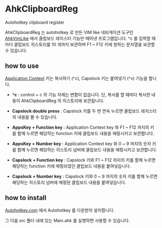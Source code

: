 # AhkClipboardReg
Autohotkey clipboard register

AhkClipboardReg 는 autohotkey 로 만든 VIM like 네비게이션 도구인 [AhkVimLike](https://github.com/johngrib/AhkVimLike) 에서 클립보드 레지스터 기능만 떼어낸 프로그램입니다. ^c 를 입력할 때마다 클립보드 히스토리를 10 개까지 보관하며 F1 ~ F12 키에 원하는 문자열을 보관할 수 있습니다.

## how to use

[Application Context](https://www.google.co.kr/search?lr=&complete=1&hl=ko&biw=960&bih=482&tbm=isch&sa=1&q=keyboard+application+context+key&oq=keyboard+application+context+key&gs_l=img.3...4612.6761.0.6944.11.10.1.0.0.0.225.985.0j5j1.6.0....0...1c.1.64.img..11.0.0.-p4qFuTqG24) 키는 복사하기 (^c), Capslock 키는 붙여넣기 (^v) 기능을 합니다.

* __^c__ : control + c 의 기능 자체는 변함이 없습니다. 단, 복사를 할 때마다 복사한 내용이 AhkClipboardReg 의 히스토리에 보관됩니다.

* __Capslock double press__ : Capslock 키를 두 번 연속 누르면 클립보드 레지스터의 내용을 볼 수 있습니다.

* __AppsKey + Function key__ : Application Context key 와 F1 ~ F12 까지의 키를 함께 누르면 해당하는 function 키에 클립보드 내용을 매핑시키고 보관합니다.

* __AppsKey + Number key__ : Application Context key 와 0 ~ 9 까지의 숫자 키를 함께 누르면 해당하는 히스토리 넘버에 클립보드 내용을 매핑시키고 보관합니다.

* __Capslock + Function key__ : Capslock 키와 F1 ~ F12 까지의 키를 함께 누르면 해당하는 function 키에 매핑되었던 클립보드 내용을 붙여넣습니다.

* __Capslock + Number key__ : Capslock 키와 0 ~ 9 까지의 숫자 키를 함께 누르면 해당하는 히스토리 넘버에 매핑된 클립보드 내용을 붙여넣습니다.

## how to install

[Autohotkey.com](https://www.autohotkey.com/) 에서 Autohotkey 를 다운받아 설치합니다.

그 다음 src 폴더 내에 있는 Main.ahk 를 실행하면 사용할 수 있습니다.